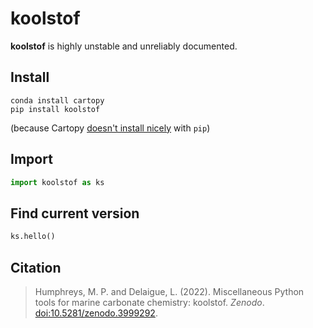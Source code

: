 # koolstof

**koolstof** is highly unstable and unreliably documented.

## Install

    conda install cartopy
    pip install koolstof
    
(because Cartopy [doesn't install nicely](https://scitools.org.uk/cartopy/docs/latest/installing.html#building-from-source) with `pip`)

## Import

```python
import koolstof as ks
```

## Find current version

```python
ks.hello()
```

## Citation

> Humphreys, M. P. and Delaigue, L. (2022).  Miscellaneous Python tools for marine carbonate chemistry: koolstof.  *Zenodo*.  [doi:10.5281/zenodo.3999292](https://doi.org/10.5281/zenodo.3999292).
